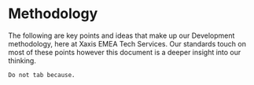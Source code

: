 # Methodology
The following are key points and ideas that make up our Development methodology, here at Xaxis EMEA Tech Services. Our standards touch on most of these points however this document is a deeper insight into our thinking. 

    Do not tab because.